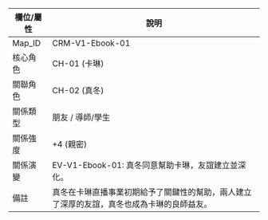 | 欄位/屬性 | 說明 |
|---|---|
| Map_ID | CRM-V1-Ebook-01 |
| 核心角色 | CH-01 (卡琳) |
| 關聯角色 | CH-02 (真冬) |
| 關係類型 | 朋友 / 導師/學生 |
| 關係強度 | +4 (親密) |
| 關係演變 | EV-V1-Ebook-01: 真冬同意幫助卡琳，友誼建立並深化。 |
| 備註 | 真冬在卡琳直播事業初期給予了關鍵性的幫助，兩人建立了深厚的友誼，真冬也成為卡琳的良師益友。 |
